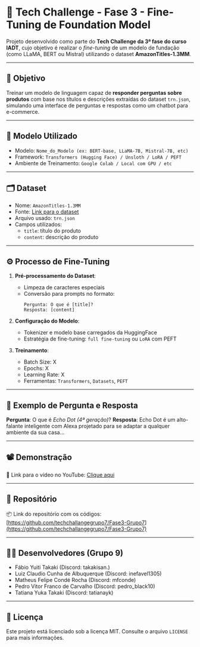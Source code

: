 
# 🤖 Tech Challenge - Fase 3 - Fine-Tuning de Foundation Model

Projeto desenvolvido como parte do **Tech Challenge da 3ª fase do curso IADT**, cujo objetivo é realizar o *fine-tuning* de um modelo de fundação (como LLaMA, BERT ou Mistral) utilizando o dataset **AmazonTitles-1.3MM**.

---

## 📌 Objetivo

Treinar um modelo de linguagem capaz de **responder perguntas sobre produtos** com base nos títulos e descrições extraídas do dataset `trn.json`, simulando uma interface de perguntas e respostas como um chatbot para e-commerce.

---

## 🧠 Modelo Utilizado

- Modelo: `Nome_do_Modelo (ex: BERT-base, LLaMA-7B, Mistral-7B, etc)`
- Framework: `Transformers (Hugging Face) / Unsloth / LoRA / PEFT`
- Ambiente de Treinamento: `Google Colab / Local com GPU / etc`

---

## 🗂️ Dataset

- Nome: `AmazonTitles-1.3MM`
- Fonte: [Link para o dataset](https://drive.google.com/file/d/12zH4mL2RX8iSvH0VCNnd3QxO4DzuHWnK/view)
- Arquivo usado: `trn.json`
- Campos utilizados:
  - `title`: título do produto
  - `content`: descrição do produto

---

## ⚙️ Processo de Fine-Tuning

1. **Pré-processamento do Dataset**:

   - Limpeza de caracteres especiais
   - Conversão para prompts no formato:
     ```
     Pergunta: O que é [title]?
     Resposta: [content]
     ```
2. **Configuração do Modelo**:

   - Tokenizer e modelo base carregados da HuggingFace
   - Estratégia de fine-tuning: `full fine-tuning` ou `LoRA` com PEFT
3. **Treinamento**:

   - Batch Size: X
   - Epochs: X
   - Learning Rate: X
   - Ferramentas: `Transformers`, `Datasets`, `PEFT`

---

## 💬 Exemplo de Pergunta e Resposta

**Pergunta**: O que é *Echo Dot (4ª geração)*?
**Resposta**: Echo Dot é um alto-falante inteligente com Alexa projetado para se adaptar a qualquer ambiente da sua casa...

---

## 📽️ Demonstração

🎥 Link para o vídeo no YouTube: [Clique aqui](https://youtube.com/link-do-video)

---

## 📁 Repositório

📦 Link do repositório com os códigos: [https://github.com/techchallangegrupo7/Fase3-Grupo7](https://github.com/techchallangegrupo7/Fase3-Grupo7)

---

## 👨‍💻 Desenvolvedores (Grupo 9)

- Fábio Yuiti Takaki (Discord: takakisan.)
- Luiz Claudio Cunha de Albuquerque (Discord: inefavel1305)
- Matheus Felipe Condé Rocha (Discord: mfconde)
- Pedro Vitor Franco de Carvalho (Discord: pedro_black10)
- Tatiana Yuka Takaki (Discord: tatianayk)

---

## 📝 Licença

Este projeto está licenciado sob a licença MIT. Consulte o arquivo `LICENSE` para mais informações.
